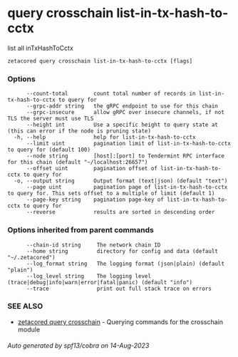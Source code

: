 # query crosschain list-in-tx-hash-to-cctx

list all inTxHashToCctx

```
zetacored query crosschain list-in-tx-hash-to-cctx [flags]
```

### Options

```
      --count-total        count total number of records in list-in-tx-hash-to-cctx to query for
      --grpc-addr string   the gRPC endpoint to use for this chain
      --grpc-insecure      allow gRPC over insecure channels, if not TLS the server must use TLS
      --height int         Use a specific height to query state at (this can error if the node is pruning state)
  -h, --help               help for list-in-tx-hash-to-cctx
      --limit uint         pagination limit of list-in-tx-hash-to-cctx to query for (default 100)
      --node string        [host]:[port] to Tendermint RPC interface for this chain (default "~/localhost:26657")
      --offset uint        pagination offset of list-in-tx-hash-to-cctx to query for
  -o, --output string      Output format (text|json) (default "text")
      --page uint          pagination page of list-in-tx-hash-to-cctx to query for. This sets offset to a multiple of limit (default 1)
      --page-key string    pagination page-key of list-in-tx-hash-to-cctx to query for
      --reverse            results are sorted in descending order
```

### Options inherited from parent commands

```
      --chain-id string     The network chain ID
      --home string         directory for config and data (default "~/.zetacored")
      --log_format string   The logging format (json|plain) (default "plain")
      --log_level string    The logging level (trace|debug|info|warn|error|fatal|panic) (default "info")
      --trace               print out full stack trace on errors
```

### SEE ALSO

* [zetacored query crosschain](zetacored_query_crosschain.md)	 - Querying commands for the crosschain module

###### Auto generated by spf13/cobra on 14-Aug-2023
